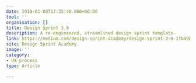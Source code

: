 ```yaml
---
date: 2019-01-08T17:35:40.000+00:00
tool: ''
organisation: []
title: Design Sprint 3.0
description: A re-engineered, streamlined design sprint template.
link: https://medium.com/design-sprint-academy/design-sprint-3-0-1fb49b9889e2
site: Design Sprint Academy
image: ''
category:
- UX process
type: Article

---
```


